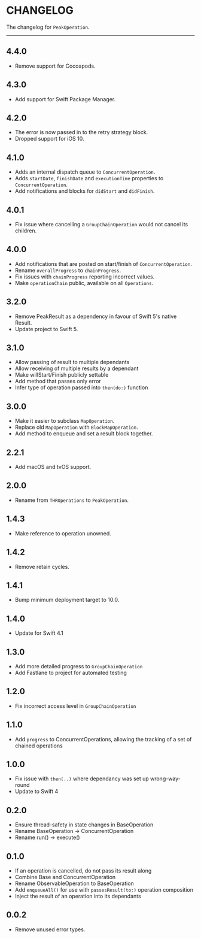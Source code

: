 # CHANGELOG

The changelog for `PeakOperation`.

--------------------------------------

4.4.0
-----
- Remove support for Cocoapods.

4.3.0
-----
- Add support for Swift Package Manager.

4.2.0
-----
- The error is now passed in to the retry strategy block.
- Dropped support for iOS 10.

4.1.0
-----
- Adds an internal dispatch queue to `ConcurrentOperation`.
- Adds `startDate`, `finishDate` and `executionTime` properties to `ConcurrentOperation`.
- Add notifications and blocks for `didStart` and `didFinish`.

4.0.1
-----
- Fix issue where cancelling a `GroupChainOperation` would not cancel its children.

4.0.0
-----
- Add notifications that are posted on start/finish of `ConcurrentOperation`.
- Rename `overallProgress` to `chainProgress`.
- Fix issues with `chainProgress` reporting incorrect values.
- Make `operationChain` public, available on all `Operations`.

3.2.0
-----
- Remove PeakResult as a dependency in favour of Swift 5's native Result.
- Update project to Swift 5.


3.1.0
-----
- Allow passing of result to multiple dependants
- Allow receiving of multiple results by a dependant 
- Make willStart/Finish publicly settable
- Add method that passes only error
- Infer type of operation passed into `then(do:)` function

3.0.0
-----
- Make it easier to subclass `MapOperation`.
- Replace old `MapOperation` with `BlockMapOperation`.
- Add method to enqueue and set a result block together.

2.2.1
-----
- Add macOS and tvOS support.

2.0.0
-----
- Rename from `THROperations` to `PeakOperation`.

1.4.3
-----
- Make reference to operation unowned.

1.4.2
-----
- Remove retain cycles.

1.4.1
-----
- Bump minimum deployment target to 10.0.

1.4.0
-----
- Update for Swift 4.1

1.3.0
-----
- Add more detailed progress to `GroupChainOperation`
- Add Fastlane to project for automated testing

1.2.0
-----
- Fix incorrect access level in `GroupChainOperation`

1.1.0
-----
- Add `progress` to ConcurrentOperations, allowing the tracking of a set of chained operations

1.0.0
-----
- Fix issue with `then(..)` where dependancy was set up wrong-way-round
- Update to Swift 4

0.2.0
-----
- Ensure thread-safety in state changes in BaseOperation
- Rename BaseOperation -> ConcurrentOperation
- Rename run() -> execute()

0.1.0
-----
- If an operation is cancelled, do not pass its result along
- Combine Base and ConcurrentOperation
- Rename ObservableOperation to BaseOperation
- Add `enqueueAll()` for use with `passesResult(to:)` operation composition
- Inject the result of an operation into its dependants

0.0.2
-----
- Remove unused error types.
